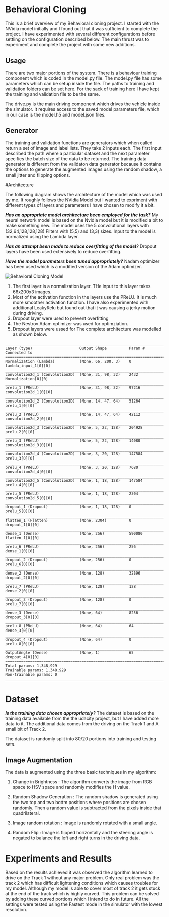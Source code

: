 # Behavioral Cloning
This is a brief overview of my Behavioral cloning project. I started with the NVidia model initially and I found out
that it was sufficient to complete the project. I have experimented with several different configurations
before settling on the configuration described below. The main thrust was to experiment and complete
the project with some new additions.

## Usage
There are two major portions of the system. There is a behaviour training component which is coded
in the model.py file. The model.py file has some parameters which can be setup inside the file. 
The paths to training and validation folders can be set here. For the  sack of training here I have kept
the training and validation file to be the same. 

The drive.py is the main  driving component which drives the vehicle inside the simulator. It requires
access to the saved model parameters file, which in our case is the model.h5 and model.json files.



## Generator
The training and validation functions are generators which when called return a set of image and label lists. 
They take 2 inputs each. The first input described the path where a particular dataset and the next parameter specifies the
batch size of the data to be returned. 
The training data generator is different from the validaton data generator because it contains the options to generate the 
augmented images using the random shadow, a small jitter and flipping options.



#Architecture

The following diagram shows the architecture of the model which was used by me. It roughly follows the NVidia Model 
but I wanted to expriment with different types of layers and parameters I have chosen to modify it a bit. 

**_Has an appropriate model architecture been employed for the task?_**
My neural network model is based on the Nvidia model but it is modified a bit to make something new. The model uses the 
5 convolutional layers with (32,64,128,128,128) Filters with (5,5) and (3,3) sizes. Input to the model is normalized using the 
Lambda layer.

**_Has an attempt been made to reduce overfitting of the model?_**
Dropout layers have been used extensively to reduce overfitting.

**_Have the model parameters been tuned appropriately?_**
Nadam optimizer has been used which is a modified version of the Adam optimizer.



![Behavioral Cloning Model ](model.png "Behavioral Cloning Model")

1. The first layer is a normalization layer. THe input to this layer takes 66x200x3 images.
2. Most of the activation function in the layers use the PReLU. It is much more smoother activation function. I have also experimented with additional LeakyRelu but found out that it was causing a jerky motion during driving.
3. Dropout layer were used to prevent overfitting
4. The Nestrov Adam optimizer was used for optimziation.
5. Dropout layers were ussed for 
The complete architecture was modelled as shown below.
```
____________________________________________________________________________________________________
Layer (type)                     Output Shape          Param #     Connected to                     
====================================================================================================
Normalization (Lambda)           (None, 66, 200, 3)    0           lambda_input_1[0][0]             
____________________________________________________________________________________________________
convolution2d_1 (Convolution2D)  (None, 31, 98, 32)    2432        Normalization[0][0]              
____________________________________________________________________________________________________
prelu_1 (PReLU)                  (None, 31, 98, 32)    97216       convolution2d_1[0][0]            
____________________________________________________________________________________________________
convolution2d_2 (Convolution2D)  (None, 14, 47, 64)    51264       prelu_1[0][0]                    
____________________________________________________________________________________________________
prelu_2 (PReLU)                  (None, 14, 47, 64)    42112       convolution2d_2[0][0]            
____________________________________________________________________________________________________
convolution2d_3 (Convolution2D)  (None, 5, 22, 128)    204928      prelu_2[0][0]                    
____________________________________________________________________________________________________
prelu_3 (PReLU)                  (None, 5, 22, 128)    14080       convolution2d_3[0][0]            
____________________________________________________________________________________________________
convolution2d_4 (Convolution2D)  (None, 3, 20, 128)    147584      prelu_3[0][0]                    
____________________________________________________________________________________________________
prelu_4 (PReLU)                  (None, 3, 20, 128)    7680        convolution2d_4[0][0]            
____________________________________________________________________________________________________
convolution2d_5 (Convolution2D)  (None, 1, 18, 128)    147584      prelu_4[0][0]                    
____________________________________________________________________________________________________
prelu_5 (PReLU)                  (None, 1, 18, 128)    2304        convolution2d_5[0][0]            
____________________________________________________________________________________________________
dropout_1 (Dropout)              (None, 1, 18, 128)    0           prelu_5[0][0]                    
____________________________________________________________________________________________________
flatten_1 (Flatten)              (None, 2304)          0           dropout_1[0][0]                  
____________________________________________________________________________________________________
dense_1 (Dense)                  (None, 256)           590080      flatten_1[0][0]                  
____________________________________________________________________________________________________
prelu_6 (PReLU)                  (None, 256)           256         dense_1[0][0]                    
____________________________________________________________________________________________________
dropout_2 (Dropout)              (None, 256)           0           prelu_6[0][0]                    
____________________________________________________________________________________________________
dense_2 (Dense)                  (None, 128)           32896       dropout_2[0][0]                  
____________________________________________________________________________________________________
prelu_7 (PReLU)                  (None, 128)           128         dense_2[0][0]                    
____________________________________________________________________________________________________
dropout_3 (Dropout)              (None, 128)           0           prelu_7[0][0]                    
____________________________________________________________________________________________________
dense_3 (Dense)                  (None, 64)            8256        dropout_3[0][0]                  
____________________________________________________________________________________________________
prelu_8 (PReLU)                  (None, 64)            64          dense_3[0][0]                    
____________________________________________________________________________________________________
dropout_4 (Dropout)              (None, 64)            0           prelu_8[0][0]                    
____________________________________________________________________________________________________
OutputAngle (Dense)              (None, 1)             65          dropout_4[0][0]                  
====================================================================================================
Total params: 1,348,929
Trainable params: 1,348,929
Non-trainable params: 0
____________________________________________________________________________________________________
```
# Dataset
**_Is the training data chosen appropriately?_**
The dataset is based on the training data available from the the udacity project, but I have added more data to it.
The additional data comes from the driving on the Track 1 and A small bit of Track 2.

The dataset is randomly split into 80/20 portions into training and testing sets. 

## Image Augmentation
The data is augmented using the three basic techniques in my algorithm:

1. Change in Brightness : The algorithm converts the image from RGB space to HSV space and
 randomly modifies the H value.

2. Random Shadow Generation : The random shadow is generated using the two top and two bottm positions where 
positions are chosen randomly. Then a random value is subtracted from the pixels inside that quadrilateral.

3. Image random rotation : Image is randomly rotated with a small angle.

4. Random Flip : Image is flipped horizontally and the steering angle is negated to balance the left and right turns in
the driving data.


# Experiments and Results
Based on the results achieved it was observed the algorithm learned to drive on the Track 1 
without any major problem. Only real problem was the track 2 which has difficult lightening conditions which
causes troubles for my model. Although my model is able to cover most of track 2 it gets stuck at the end of 
the track which is highly curved. This problem can be solved by adding these curved portions which I intend 
to do in future.
All the settings were tested using the Fastest mode in the simulator with the lowest resolution.

